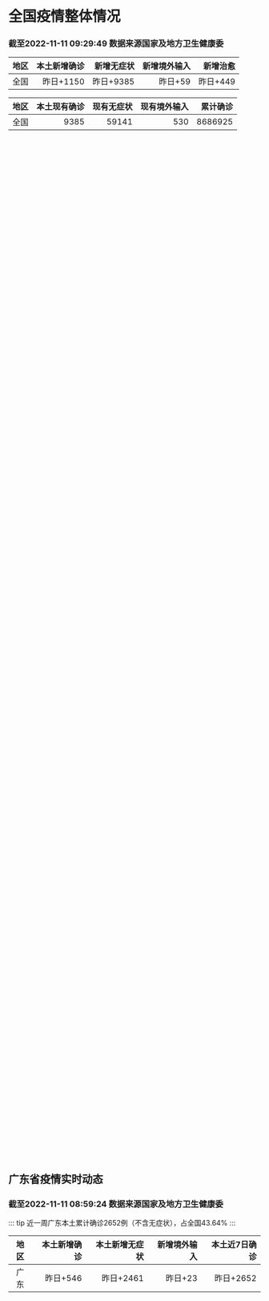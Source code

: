 
# 全国疫情整体情况
### 截至2022-11-11 09:29:49 数据来源国家及地方卫生健康委

|地区|本土新增确诊|新增无症状|新增境外输入|新增治愈|
|:--:|---:|---:|---:|---:|
|全国|昨日+1150|昨日+9385|昨日+59|昨日+449|

|地区|本土现有确诊|现有无症状|现有境外输入|累计确诊|
|:--:|---:|---:|---:|---:|
|全国|9385|59141|530|8686925|

<ChinaMap :dataList="dataList" :title="title"/>

<div id="chinaDayModify" style="width:100%;height:500px;margin-bottom:10px;"></div>
<div id="chinaAddHistoryData" style="width:100%;height:500px;margin-bottom:10px;"></div>
<div id="chinaNowHistoryData" style="width:100%;height:500px;margin-bottom:10px;"></div>
<div id="chinaTotalHistoryData" style="width:100%;height:500px;margin-bottom:10px;"></div>


## 广东省疫情实时动态
### 截至2022-11-11 08:59:24 数据来源国家及地方卫生健康委

::: tip 近一周广东本土累计确诊2652例（不含无症状），占全国43.64%
:::

|地区|本土新增确诊|本土新增无症状|新增境外输入|本土近7日确诊|
|:--:|---:|---:|---:|---:|
|广东|昨日+546|昨日+2461|昨日+23|昨日+2652|

<div id="guangdongModify" style="width:100%;height:500px;margin-bottom:10px;"></div>
<div id="guangdongTotalHistory" style="width:100%;height:500px;margin-bottom:10px;"></div>
<div id="guangzhouModifyHistory" style="width:100%;height:500px;margin-bottom:10px;"></div>


<script>
import * as echarts from 'echarts'
export default {
  data(){
    return {
      title: '新增本土确诊',
      dataList: [{name: '台湾', value: 0, addList: []},{name: '香港', value: 0, addList: []},{name: '湖北', value: 1, addList: [{name: '武汉', num: 1},
]},{name: '上海', value: 0, addList: []},{name: '吉林', value: 0, addList: []},{name: '广东', value: 546, addList: [{name: '广州', num: 466},
{name: '茂名', num: 26},
{name: '汕头', num: 24},
{name: '清远', num: 18},
{name: '深圳', num: 3},
]},{name: '海南', value: 0, addList: []},{name: '四川', value: 41, addList: [{name: '成都', num: 23},
{name: '外省返川人员', num: 14},
{name: '巴中', num: 3},
{name: '乐山', num: 1},
]},{name: '内蒙古', value: 98, addList: [{name: '呼和浩特', num: 91},
{name: '赤峰', num: 3},
{name: '鄂尔多斯', num: 2},
{name: '锡林郭勒', num: 1},
{name: '通辽', num: 1},
]},{name: '福建', value: 0, addList: []},{name: '北京', value: 64, addList: [{name: '朝阳', num: 38},
{name: '昌平', num: 7},
{name: '东城', num: 5},
{name: '未公布来源', num: 4},
{name: '通州', num: 4},
]},{name: '陕西', value: 5, addList: [{name: '安康', num: 4},
{name: '西安', num: 1},
]},{name: '浙江', value: 1, addList: [{name: '湖州', num: 1},
]},{name: '黑龙江', value: 9, addList: [{name: '哈尔滨', num: 8},
{name: '绥化', num: 1},
]},{name: '山东', value: 5, addList: [{name: '青岛', num: 3},
{name: '枣庄', num: 1},
{name: '泰安', num: 1},
]},{name: '云南', value: 14, addList: [{name: '昭通市', num: 7},
{name: '德宏州', num: 4},
{name: '昆明', num: 2},
{name: '红河', num: 1},
]},{name: '江苏', value: 2, addList: [{name: '南京', num: 1},
{name: '镇江', num: 1},
]},{name: '天津', value: 2, addList: [{name: '未公布来源', num: 2},
]},{name: '广西', value: 0, addList: []},{name: '新疆', value: 30, addList: [{name: '乌鲁木齐', num: 29},
{name: '伊犁哈萨克自治州', num: 1},
]},{name: '辽宁', value: 5, addList: [{name: '沈阳', num: 4},
{name: '盘锦', num: 1},
]},{name: '河北', value: 1, addList: [{name: '秦皇岛', num: 1},
]},{name: '重庆', value: 114, addList: [{name: '沙坪坝区', num: 29},
{name: '秀山县', num: 15},
{name: '北碚区', num: 12},
{name: '巴南区', num: 12},
{name: '渝北区', num: 7},
]},{name: '湖南', value: 8, addList: [{name: '株洲', num: 3},
{name: '邵阳', num: 2},
{name: '长沙', num: 1},
{name: '岳阳', num: 1},
{name: '郴州', num: 1},
]},{name: '山西', value: 53, addList: [{name: '大同', num: 46},
{name: '忻州', num: 3},
{name: '晋中', num: 1},
{name: '吕梁', num: 1},
{name: '太原', num: 1},
]},{name: '安徽', value: 1, addList: [{name: '合肥', num: 1},
]},{name: '江西', value: 1, addList: [{name: '萍乡', num: 1},
]},{name: '西藏', value: 0, addList: []},{name: '甘肃', value: 15, addList: [{name: '兰州', num: 13},
{name: '陇南', num: 2},
]},{name: '河南', value: 124, addList: [{name: '郑州', num: 124},
]},{name: '贵州', value: 2, addList: [{name: '贵阳', num: 1},
{name: '遵义', num: 1},
]},{name: '澳门', value: 0, addList: []},{name: '青海', value: 8, addList: [{name: '未公布来源', num: 8},
]},{name: '宁夏', value: 0, addList: []},{name: '南海诸岛', value: 0, addList: []}]
    }
  },
  mounted () {
    const themeObj = {"color":["#2ec7c9","#b6a2de","#5ab1ef","#ffb980","#d87a80","#8d98b3","#e5cf0d","#97b552","#95706d","#dc69aa","#07a2a4","#9a7fd1","#588dd5","#f5994e","#c05050","#59678c","#c9ab00","#7eb00a","#6f5553","#c14089"],"backgroundColor":"rgba(0,0,0,0)","textStyle":{},"title":{"textStyle":{"color":"#008acd"},"subtextStyle":{"color":"#aaaaaa"}},"line":{"itemStyle":{"borderWidth":1},"lineStyle":{"width":2},"symbolSize":3,"symbol":"emptyCircle","smooth":true},"radar":{"itemStyle":{"borderWidth":1},"lineStyle":{"width":2},"symbolSize":3,"symbol":"emptyCircle","smooth":true},"bar":{"itemStyle":{"barBorderWidth":0,"barBorderColor":"#ccc"}},"pie":{"itemStyle":{"borderWidth":0,"borderColor":"#ccc"}},"scatter":{"itemStyle":{"borderWidth":0,"borderColor":"#ccc"}},"boxplot":{"itemStyle":{"borderWidth":0,"borderColor":"#ccc"}},"parallel":{"itemStyle":{"borderWidth":0,"borderColor":"#ccc"}},"sankey":{"itemStyle":{"borderWidth":0,"borderColor":"#ccc"}},"funnel":{"itemStyle":{"borderWidth":0,"borderColor":"#ccc"}},"gauge":{"itemStyle":{"borderWidth":0,"borderColor":"#ccc"}},"candlestick":{"itemStyle":{"color":"#d87a80","color0":"#2ec7c9","borderColor":"#d87a80","borderColor0":"#2ec7c9","borderWidth":1}},"graph":{"itemStyle":{"borderWidth":0,"borderColor":"#ccc"},"lineStyle":{"width":1,"color":"#aaaaaa"},"symbolSize":3,"symbol":"emptyCircle","smooth":true,"color":["#2ec7c9","#b6a2de","#5ab1ef","#ffb980","#d87a80","#8d98b3","#e5cf0d","#97b552","#95706d","#dc69aa","#07a2a4","#9a7fd1","#588dd5","#f5994e","#c05050","#59678c","#c9ab00","#7eb00a","#6f5553","#c14089"],"label":{"color":"#eeeeee"}},"map":{"itemStyle":{"areaColor":"#dddddd","borderColor":"#eeeeee","borderWidth":0.5},"label":{"color":"#d87a80"},"emphasis":{"itemStyle":{"areaColor":"rgba(254,153,78,1)","borderColor":"#444","borderWidth":1},"label":{"color":"rgb(100,0,0)"}}},"geo":{"itemStyle":{"areaColor":"#dddddd","borderColor":"#eeeeee","borderWidth":0.5},"label":{"color":"#d87a80"},"emphasis":{"itemStyle":{"areaColor":"rgba(254,153,78,1)","borderColor":"#444","borderWidth":1},"label":{"color":"rgb(100,0,0)"}}},"categoryAxis":{"axisLine":{"show":true,"lineStyle":{"color":"#008acd"}},"axisTick":{"show":true,"lineStyle":{"color":"#333"}},"axisLabel":{"show":true,"color":"#333"},"splitLine":{"show":false,"lineStyle":{"color":["#eee"]}},"splitArea":{"show":false,"areaStyle":{"color":["rgba(250,250,250,0.3)","rgba(200,200,200,0.3)"]}}},"valueAxis":{"axisLine":{"show":true,"lineStyle":{"color":"#008acd"}},"axisTick":{"show":true,"lineStyle":{"color":"#333"}},"axisLabel":{"show":true,"color":"#333"},"splitLine":{"show":true,"lineStyle":{"color":["#eee"]}},"splitArea":{"show":true,"areaStyle":{"color":["rgba(250,250,250,0.3)","rgba(200,200,200,0.3)"]}}},"logAxis":{"axisLine":{"show":true,"lineStyle":{"color":"#008acd"}},"axisTick":{"show":true,"lineStyle":{"color":"#333"}},"axisLabel":{"show":true,"color":"#333"},"splitLine":{"show":true,"lineStyle":{"color":["#eee"]}},"splitArea":{"show":true,"areaStyle":{"color":["rgba(250,250,250,0.3)","rgba(200,200,200,0.3)"]}}},"timeAxis":{"axisLine":{"show":true,"lineStyle":{"color":"#008acd"}},"axisTick":{"show":true,"lineStyle":{"color":"#333"}},"axisLabel":{"show":true,"color":"#333"},"splitLine":{"show":true,"lineStyle":{"color":["#eee"]}},"splitArea":{"show":false,"areaStyle":{"color":["rgba(250,250,250,0.3)","rgba(200,200,200,0.3)"]}}},"toolbox":{"iconStyle":{"borderColor":"#2ec7c9"},"emphasis":{"iconStyle":{"borderColor":"#18a4a6"}}},"legend":{"textStyle":{"color":"#333333"}},"tooltip":{"axisPointer":{"lineStyle":{"color":"#008acd","width":"1"},"crossStyle":{"color":"#008acd","width":"1"}}},"timeline":{"lineStyle":{"color":"#008acd","width":1},"itemStyle":{"color":"#008acd","borderWidth":1},"controlStyle":{"color":"#008acd","borderColor":"#008acd","borderWidth":0.5},"checkpointStyle":{"color":"#2ec7c9","borderColor":"#2ec7c9"},"label":{"color":"#008acd"},"emphasis":{"itemStyle":{"color":"#a9334c"},"controlStyle":{"color":"#008acd","borderColor":"#008acd","borderWidth":0.5},"label":{"color":"#008acd"}}},"visualMap":{"color":["#5ab1ef","#e0ffff"]},"dataZoom":{"backgroundColor":"rgba(47,69,84,0)","dataBackgroundColor":"#efefff","fillerColor":"rgba(182,162,222,0.2)","handleColor":"#008acd","handleSize":"100%","textStyle":{"color":"#333333"}},"markPoint":{"label":{"color":"#eeeeee"},"emphasis":{"label":{"color":"#eeeeee"}}}}

    echarts.registerTheme('dark', (themeObj))

    this.chartChDay = echarts.init(document.getElementById("chinaDayModify"), "dark")
,this.chartChAdd = echarts.init(document.getElementById("chinaAddHistoryData"), "dark")
,this.chartChNow = echarts.init(document.getElementById("chinaNowHistoryData"), "dark")
,this.chartChTotal = echarts.init(document.getElementById("chinaTotalHistoryData"), "dark")
,this.chartGdMod = echarts.init(document.getElementById("guangdongModify"), "dark")
,this.chartGdTotal = echarts.init(document.getElementById("guangdongTotalHistory"), "dark")
,this.chartGzMod = echarts.init(document.getElementById("guangzhouModifyHistory"), "dark")


    const option_gd_mod = {
      title: {
        text: '广东疫情新增趋势（人）'
      },
      tooltip: {
        trigger: 'axis',
        axisPointer: {
          type: 'cross',
          label: {
            backgroundColor: '#6a7985'
          }
        }
      },
      legend: {
        top: 20,
        data: [{name: '本土新增确诊',icon: 'rect'}, {name: '本土新增无症状',icon: 'rect'},{name: '新增境外输入',icon: 'rect'}]
      },
      grid: {
        left: '3%',
        right: '4%',
        bottom: '3%',
        containLabel: true
      },
      toolbox: {
        feature: {
          saveAsImage: {}
        }
      },
      xAxis: {
        type: 'category',
        boundaryGap: false,
        data: ["09.13","09.14","09.15","09.16","09.17","09.18","09.19","09.20","09.21","09.22","09.23","09.24","09.25","09.26","09.27","09.28","09.29","09.30","10.01","10.02","10.03","10.04","10.05","10.06","10.07","10.08","10.09","10.10","10.11","10.12","10.13","10.14","10.15","10.16","10.17","10.18","10.19","10.20","10.21","10.22","10.23","10.24","10.25","10.26","10.27","10.28","10.29","10.30","10.31","11.01","11.02","11.03","11.04","11.05","11.06","11.07","11.08","11.09","11.10",]
      },
      yAxis: {
        type: 'value'
      },
      series: [
        {
          name: '本土新增确诊',
          type: 'line',
          areaStyle: {},
          emphasis: {
            focus: 'series'
          },
          data: [6,5,5,3,2,1,0,3,1,2,5,6,7,12,4,18,16,22,17,19,27,34,37,41,47,34,31,38,43,36,53,60,35,23,36,50,26,27,19,32,23,33,45,15,27,63,83,291,242,125,103,195,219,252,224,319,592,500,546,]
        },
        {
          name: '本土新增无症状',
          type: 'line',
          areaStyle: {},
          emphasis: {
            focus: 'series'
          },
          data: [3,4,1,1,1,2,1,2,2,4,0,0,5,5,2,5,15,21,10,24,16,24,27,34,27,21,24,25,11,17,21,29,29,38,61,48,58,62,74,59,70,62,67,84,88,136,195,468,458,298,356,470,669,1330,1882,2330,2611,2507,2461,]
        },
        {
          name: '新增境外输入',
          type: 'line',
          areaStyle: {},
          emphasis: {
            focus: 'series'
          },
          data: [11,8,10,15,7,11,15,12,13,14,15,12,19,14,15,21,15,11,29,11,19,18,19,27,10,14,27,27,14,17,15,24,18,18,11,12,14,25,17,9,19,12,6,5,11,14,14,8,7,10,12,13,9,21,10,12,16,14,23,]
        }
      ]
    };

    const option_gd_total = {
      title: {
        text: '广东疫情概览（人）'
      },
      tooltip: {
        trigger: 'axis',
        axisPointer: {
          type: 'cross',
          label: {
            backgroundColor: '#6a7985'
          }
        }
      },
      legend: {
        top: 20,
        data: [{name: '累计确诊',icon: 'rect'},{name: '累计治愈',icon: 'rect'}]
      },
      grid: {
        left: '3%',
        right: '4%',
        bottom: '3%',
        containLabel: true
      },
      toolbox: {
        feature: {
          saveAsImage: {}
        }
      },
      xAxis: {
        type: 'category',
        boundaryGap: false,
        data: ["09.13","09.14","09.15","09.16","09.17","09.18","09.19","09.20","09.21","09.22","09.23","09.24","09.25","09.26","09.27","09.28","09.29","09.30","10.01","10.02","10.03","10.04","10.05","10.06","10.07","10.08","10.09","10.10","10.11","10.12","10.13","10.14","10.15","10.16","10.17","10.18","10.19","10.20","10.21","10.22","10.23","10.24","10.25","10.26","10.27","10.28","10.29","10.30","10.31","11.01","11.02","11.03","11.04","11.05","11.06","11.07","11.08","11.09","11.10",]
      },
      yAxis: {
        type: 'value'
      },
      series: [
        {
          name: '累计确诊',
          type: 'line',
          areaStyle: {},
          emphasis: {
            focus: 'series'
          },
          data: [9716,9729,9744,9762,9771,9783,9798,9813,9827,9843,9863,9881,9905,9931,9950,9991,10022,10055,10101,10131,10177,10229,10285,10353,10410,10458,10516,10581,10638,10691,10759,10843,10896,10947,10994,11056,11106,11138,11174,11215,11257,11302,11353,11373,11411,11488,11585,11884,12133,12268,12383,12591,12819,13092,13336,13657,14264,14779,15348,]
        },
        {
          name: '累计治愈',
          type: 'line',
          areaStyle: {},
          emphasis: {
            focus: 'series'
          },
          data: [9011,9075,9140,9140,9140,9140,9140,9140,9140,9529,9529,9529,9529,9529,9529,9529,9529,9529,9529,9529,9529,9529,9529,9877,9877,9877,9972,10007,10048,10091,10127,10127,10127,10178,10239,10298,10298,10298,10298,10298,10298,10298,10298,10298,10298,10298,10298,10298,10298,10298,10298,10298,10298,10298,10298,10298,11470,11470,11470,]
        }
      ]
    };

    const option_gz_mod = {
      title: {
        text: '广州疫情新增趋势（人）'
      },
      tooltip: {
        trigger: 'axis',
        axisPointer: {
          type: 'cross',
          label: {
            backgroundColor: '#6a7985'
          }
        }
      },
      legend: {
        top: 20,
        data: [{name: '本土新增确诊',icon: 'rect'},{name: '本土新增无症状',icon: 'rect'}]
      },
      grid: {
        left: '3%',
        right: '4%',
        bottom: '3%',
        containLabel: true
      },
      toolbox: {
        feature: {
          saveAsImage: {}
        }
      },
      xAxis: {
        type: 'category',
        boundaryGap: false,
        data: ["0913","0914","0915","0916","0917","0918","0919","0920","0921","0922","0923","0924","0925","0926","0927","0928","0929","0930","1001","1002","1003","1004","1005","1006","1007","1008","1009","1010","1011","1012","1013","1014","1015","1016","1017","1018","1019","1020","1021","1022","1023","1024","1025","1026","1027","1028","1029","1030","1031","1101","1102","1103","1104","1105","1106","1107","1108","1109","1110",]
      },
      yAxis: {
        type: 'value'
      },
      series: [
        {
          name: '本土新增确诊',
          type: 'line',
          areaStyle: {},
          emphasis: {
            focus: 'series'
          },
          data: [0,0,0,0,1,0,0,0,0,1,4,5,2,2,0,1,1,2,0,5,10,12,14,21,17,18,5,13,6,10,25,23,20,3,16,22,6,10,12,18,16,22,27,11,19,54,66,232,190,85,83,149,168,183,158,232,478,423,466,]
        },
        {
          name: '本土新增无症状',
          type: 'line',
          areaStyle: {},
          emphasis: {
            focus: 'series'
          },
          data: [0,0,0,1,0,1,0,1,2,4,0,0,0,1,1,0,2,0,0,3,7,5,13,8,12,9,15,1,2,7,3,8,16,27,43,31,44,46,46,39,53,43,46,39,46,85,125,295,289,253,323,430,635,1259,1813,2263,2546,2430,2358,]
        }
      ]
    };

    const option_ch_day  = {
      series: [
        {
          type: 'treemap',
          data: [
            {
              name: '本土新增确诊昨日+1150',
              value: 1150,
            },
            {
              name: '新增无症状昨日+9385',
              value: 9385,
            },
            {
              name: '新增境外输入昨日+59',
              value: 59,
            },
            {
              name: '新增治愈昨日+449',
              value: 449,
            },
          ]
        }
      ]
    };

    const option_ch_add = {
      title: {
        text: '新增疫情整体走势'
      },
      tooltip: {
        trigger: 'axis',
        axisPointer: {
          type: 'cross',
          label: {
            backgroundColor: '#6a7985'
          }
        }
      },
      legend: {
        top: 20,
        data: [{name: '本土确诊',icon: 'rect'}, {name: '无症状感染',icon: 'rect'},{name: '新增境外输入',icon: 'rect'}]
      },
      grid: {
        left: '3%',
        right: '4%',
        bottom: '3%',
        containLabel: true
      },
      toolbox: {
        feature: {
          saveAsImage: {}
        }
      },
      xAxis: {
        type: 'category',
        boundaryGap: false,
        data: ["09.11","09.12","09.13","09.14","09.15","09.16","09.17","09.18","09.19","09.20","09.21","09.22","09.23","09.24","09.25","09.26","09.27","09.28","09.29","09.30","10.01","10.02","10.03","10.04","10.05","10.06","10.07","10.08","10.09","10.10","10.11","10.12","10.13","10.14","10.15","10.16","10.17","10.18","10.19","10.20","10.21","10.22","10.23","10.24","10.25","10.26","10.27","10.28","10.29","10.30","10.31","11.01","11.02","11.03","11.04","11.05","11.06","11.07","11.08","11.09","11.10",]
      },
      yAxis: {
        type: 'value'
      },
      series: [
        {
          name: '本土确诊',
          type: 'line',
          areaStyle: {},
          emphasis: {
            focus: 'series'
          },
          data: [164,188,196,126,102,76,106,92,104,123,114,121,129,159,235,173,119,106,97,106,116,189,250,223,183,216,447,441,373,427,374,322,249,291,174,182,208,204,164,158,159,155,173,205,297,193,214,324,353,479,498,409,531,704,596,526,535,843,1294,1133,1150,]
        },
        {
          name: '无症状感染',
          type: 'line',
          areaStyle: {},
          emphasis: {
            focus: 'series'
          },
          data: [785,727,762,823,746,505,930,715,525,485,512,627,624,601,597,636,625,526,625,549,432,466,626,747,1005,1267,1301,1307,1566,1662,1386,1154,1010,900,668,534,587,630,643,638,658,683,751,875,944,924,1123,1153,1566,2220,2221,2346,2669,3167,3063,3894,4961,6632,6882,7691,9385,]
        },
        {
          name: '新增境外输入',
          type: 'line',
          areaStyle: {},
          emphasis: {
            focus: 'series'
          },
          data: [62,54,41,41,59,64,48,55,48,43,51,54,59,58,60,72,75,64,59,66,63,51,57,50,46,72,54,62,61,64,43,50,64,70,70,63,42,43,47,56,56,52,48,41,41,38,48,53,48,42,49,56,50,53,61,62,34,47,52,52,59,]
        }
      ]
    };

    const option_ch_now = {
      title: {
        text: '现有疫情整体走势'
      },
      tooltip: {
        trigger: 'axis',
        axisPointer: {
          type: 'cross',
          label: {
            backgroundColor: '#6a7985'
          }
        }
      },
      legend: {
        top: 20,
        data: [{name: '本土确诊',icon: 'rect'}, {name: '无症状感染',icon: 'rect'},{name: '新增境外输入',icon: 'rect'}]
      },
      grid: {
        left: '3%',
        right: '4%',
        bottom: '3%',
        containLabel: true
      },
      toolbox: {
        feature: {
          saveAsImage: {}
        }
      },
      xAxis: {
        type: 'category',
        boundaryGap: false,
        data: ["09.11","09.12","09.13","09.14","09.15","09.16","09.17","09.18","09.19","09.20","09.21","09.22","09.23","09.24","09.25","09.26","09.27","09.28","09.29","09.30","10.01","10.02","10.03","10.04","10.05","10.06","10.07","10.08","10.09","10.10","10.11","10.12","10.13","10.14","10.15","10.16","10.17","10.18","10.19","10.20","10.21","10.22","10.23","10.24","10.25","10.26","10.27","10.28","10.29","10.30","10.31","11.01","11.02","11.03","11.04","11.05","11.06","11.07","11.08","11.09","11.10",]
      },
      yAxis: {
        type: 'value'
      },
      series: [
        {
          name: '本土确诊',
          type: 'line',
          areaStyle: {},
          emphasis: {
            focus: 'series'
          },
          data: [5083,4851,4714,4334,3681,3502,3293,3070,2881,2726,2606,2494,2477,2395,2404,2381,2378,2365,2359,2301,2314,2306,2341,2261,2263,2329,2666,2977,3240,3460,3637,3779,3824,3906,3854,3808,3777,3677,3595,3529,3362,3245,3179,3062,3127,3104,3107,3252,3440,3751,4101,4324,4641,5070,5473,5792,6113,6742,7801,8635,9385,]
        },
        {
          name: '无症状感染',
          type: 'line',
          areaStyle: {},
          emphasis: {
            focus: 'series'
          },
          data: [568,566,563,550,565,586,572,576,577,571,577,564,563,552,558,585,613,632,610,608,631,623,629,615,620,628,633,641,646,644,623,618,632,657,650,655,636,635,623,624,624,629,605,592,578,562,551,549,547,527,537,530,523,527,530,532,504,502,512,520,530,]
        },
        {
          name: '新增境外输入',
          type: 'line',
          areaStyle: {},
          emphasis: {
            focus: 'series'
          },
          data: [21919,21298,20832,20206,18729,18148,17756,17213,16241,14762,14010,13518,11627,11277,10573,10414,10373,10105,9829,9770,9618,8814,8449,8109,8069,8744,9419,10193,11206,11944,12805,13455,13998,14442,14606,14679,14750,14715,14774,14658,14360,14193,14094,14026,14399,14475,14817,15140,15931,17538,19036,20631,22423,24734,26924,30018,34158,39861,45493,51292,59141,]
        }
      ]
    };

    const option_ch_total = {
      title: {
        text: '累计疫情整体走势'
      },
      tooltip: {
        trigger: 'axis',
        axisPointer: {
          type: 'cross',
          label: {
            backgroundColor: '#6a7985'
          }
        }
      },
      legend: {
        top: 20,
        data: [{name: '确诊(含港澳台)', con: 'rect'}, {name: '死亡(含港澳台)',icon: 'rect'}]
      },
      grid: {
        left: '3%',
        right: '4%',
        bottom: '3%',
        containLabel: true
      },
      toolbox: {
        feature: {
          saveAsImage: {}
        }
      },
      xAxis: {
        type: 'category',
        boundaryGap: false,
        data: ["09.11","09.12","09.13","09.14","09.15","09.16","09.17","09.18","09.19","09.20","09.21","09.22","09.23","09.24","09.25","09.26","09.27","09.28","09.29","09.30","10.01","10.02","10.03","10.04","10.05","10.06","10.07","10.08","10.09","10.10","10.11","10.12","10.13","10.14","10.15","10.16","10.17","10.18","10.19","10.20","10.21","10.22","10.23","10.24","10.25","10.26","10.27","10.28","10.29","10.30","10.31","11.01","11.02","11.03","11.04","11.05","11.06","11.07","11.08","11.09","11.10",]
      },
      yAxis: {
        type: 'value'
      },
      series: [
        {
          name: '确诊(含港澳台)',
          type: 'line',
          areaStyle: {},
          emphasis: {
            focus: 'series'
          },
          data: [6330038,6356783,6404975,6455788,6502479,6545234,6585920,6626392,6655661,6701113,6748819,6792066,6833790,6872895,6912675,6942179,6988610,7037863,7083359,7127469,7171159,7215114,7249310,7299603,7355347,7402656,7454504,7499946,7499946,7578751,7621171,7621171,7621171,7778306,7822739,7865269,7895059,7895059,7895059,8026778,8064765,8101522,8137786,8137786,8137786,8246496,8283181,8318921,8352484,8385213,8409023,8444367,8478830,8510115,8538758,8565587,8591083,8609153,8635852,8662662,8686925,]
        },
        {
          name: '死亡(含港澳台)',
          type: 'line',
          areaStyle: {},
          emphasis: {
            focus: 'series'
          },
          data: [25315,25354,25381,25428,25491,25553,25603,25671,25712,25744,25792,25868,26074,26132,26176,26244,26278,26330,26388,26446,26500,26568,26609,21422,26706,26769,26823,26823,26823,26823,26823,26823,26823,26823,26823,26823,26823,26823,26823,26823,26823,26823,26823,26823,26823,26823,26823,26823,26823,26823,26823,26823,26823,26823,26823,26823,26823,28900,28939,28939,28939,]
        }
      ]
    };

    this.chartGdMod.setOption(option_gd_mod);
    this.chartGdTotal.setOption(option_gd_total);
    this.chartGzMod.setOption(option_gz_mod);
    this.chartChDay.setOption(option_ch_day);
    this.chartChAdd.setOption(option_ch_add);
    this.chartChNow.setOption(option_ch_now);
    this.chartChTotal.setOption(option_ch_total);

    window.onresize = () => {
      this.chartGdMod.resize()
      this.chartGdTotal.resize()
      this.chartGzMod.resize()
      this.chartChDay.resize()
      this.chartChAdd.resize()
      this.chartChNow.resize()
      this.chartChTotal.resize()
    }
  }
}
</script>

## 广东省各地区疫情情况

::: danger 351个中高风险地区
:::

|地区|本土新增确诊|本土新增无症状|本土近7日确诊|中高风险地区|
|:--:|---:|---:|---:|---:|
|汕尾|0|+2|0|0|
|广州|+466|+2358|+2108|+131|
|茂名|+26|+21|+216|+109|
|汕头|+24|+5|+207|+28|
|清远|+18|+4|+69|+7|
|深圳|+3|+1|+13|+7|
|东莞|+2|+29|+7|+24|
|惠州|+2|+2|+2|+3|
|中山|+2|0|+2|+4|
|潮州|+1|0|+5|+2|
|阳江|+1|0|+2|+3|
|韶关|+1|0|+1|0|
|梅州|0|+23|0|+9|
|佛山|0|+11|+9|0|
|揭阳|0|+5|0|+5|
|湛江|0|0|+7|+14|
|肇庆|0|0|+2|0|
|珠海|0|0|+1|0|
|江门|0|0|+1|+5|
|河源|0|0|0|0|
|云浮|0|0|0|0|


## 广东疫情热点动态

  
### 11-11 10:07
::: tip 广东梅州市新增感染者23例 梅县划定高风险区
​11月11日，广东梅州市新冠肺炎疫情防控指挥部办公室通报，11月10日，梅州市新增23例阳性病例（均为无症状感染者），其中丰顺县“10·23”疫情新增2例（均为集中隔离发现），梅县区“11·08”疫...

信息来源：北京日报客户端

[阅读全文](https://h5.baike.qq.com/mobile/landing.html?docid=20221111A020OQ00&isNews=1&adtag=wxjk.yqssc.yqdt)
:::

### 11-11 09:48
::: tip 广东佛山新增本土无症状感染者11例，涉疫重点场所公布
“健康佛山”微信公众号消息，11月10日0—24时，全市新增本土无症状感染者11例；其中9例在隔离管控人员中发现，2例在主动检测人员中发现。11月10日0—24时，新增境外输入无症状感染1例，入境后即...

信息来源：界面新闻

[阅读全文](https://h5.baike.qq.com/mobile/landing.html?docid=20221111A01SOH00&isNews=1&adtag=wxjk.yqssc.yqdt)
:::

### 11-11 09:20
::: tip 关注｜广州疾控：此次疫情病毒从感染到传播只需1天
11月10日，广州市新闻办举行疫情防控新闻发布会。广州市卫生健康委、荔湾区、番禺区、广州市疾控中心的相关负责同志通报了广州市新冠肺炎疫情防控相关情况。//广州新冠肺炎疫情最新情况//广州市卫生健康委副...

信息来源：工人日报

[阅读全文](https://h5.baike.qq.com/mobile/landing.html?docid=20221111A01KAE00&isNews=1&adtag=wxjk.yqssc.yqdt)
:::

### 11-11 08:58
::: tip 5天新增超万例！这地疫情中心地铁公交停运、市民原则居家
广东省卫健委10日通报，9日该省新增本土确诊200例(另有300例无症状者转确诊病例)、无症状感染者2507例。其中广州市确诊125例（另有298例无症状者转确诊病例）、无症状者2430例，日增本土感...

信息来源：就成都

[阅读全文](https://h5.baike.qq.com/mobile/landing.html?docid=20221111A01CLN00&isNews=1&adtag=wxjk.yqssc.yqdt)
:::

### 11-11 08:58
::: tip 11月10日20-23时，博罗新增1例新冠肺炎确诊病例
据健康惠州，11月10日20-23时，惠州市博罗县新增1例新冠肺炎确诊病例（轻型），为外省来（返）惠人员跨区域协查发现。新增病例情况：男，29岁，自由职业，住博罗县石湾镇科技园富璟公寓。11月10日核...

信息来源：南方都市报

[阅读全文](https://h5.baike.qq.com/mobile/landing.html?docid=20221111A01BJR00&isNews=1&adtag=wxjk.yqssc.yqdt)
:::

### 11-11 08:57
::: tip 到过这些地方速报备！深圳4区发布提醒
昨天（10日）深夜至今天（11日）罗湖、龙华、光明、龙岗分别发布最新提醒，在相关时间到过以下场所速报备...

深圳大件事

[阅读全文](https://mp.weixin.qq.com/s?__biz=MzA4NTczOTMzMQ==&mid=2651396642&idx=2&sn=7ba8bd71eca3fa43b6d1df5c8790bce1&chksm=842ee80eb35961186a87e5a6bed35d814947ca2b23e84597388d2d0877d0814f9efc8e26a26d&mpshare=1&scene=1&srcid=1111S4kdDst3Lyvf3zjdGTBC&sharer_sharetime=1668132497949&sharer_shareid=20e33aa564e857bfdc5733034f4f2915&version=4.0.19.6020&platform=win#rd)
:::

### 11-11 08:57
::: tip 深圳11月10日新增本土“3＋1”，详情公布
深圳卫健委通报，11月10日0-24时，深圳新增3例新冠肺炎确诊病例和1例新冠病毒无症状感染者。其中，在集中隔离观察人员中发现2例，在居家隔离医学观察人员中发现1例，在非闭环管理的重点人员筛查中发现1...

信息来源：界面新闻

[阅读全文](https://h5.baike.qq.com/mobile/landing.html?docid=20221111A01BMA00&isNews=1&adtag=wxjk.yqssc.yqdt)
:::

### 11-11 08:56
::: tip 广东省卫健委：昨日新增本土确诊病例289例和本土无症状感染者2461例
证券时报e公司讯，广东省卫健委通报，11月10日0-24时，全省新增本土确诊病例289例（广州225例，深圳3例，汕头13例，惠州2例，东莞2例，中山2例，阳江1例，茂名23例，清远18例）；新增本土...

信息来源：证券时报

[阅读全文](https://h5.baike.qq.com/mobile/landing.html?docid=20221111A01B4F00&isNews=1&adtag=wxjk.yqssc.yqdt)
:::

### 11-11 08:52
::: tip 广东茂名茂南区新增确诊病例17例、无症状感染者8例
“茂名发布”微信公众号消息，茂名市茂南区新型冠状病毒肺炎疫情防控指挥部通报，11月10日0-24时，茂南区新增确诊病例17例、无症状感染者8例，具体如下。新增17例确诊病例情况：确诊病例1-13，在集...

信息来源：界面新闻

[阅读全文](https://h5.baike.qq.com/mobile/landing.html?docid=20221111A019Z900&isNews=1&adtag=wxjk.yqssc.yqdt)
:::

### 11-11 08:44
::: tip 广东新增本土确诊病例546例，新增本土无症状感染者2461例
来源：广东卫健委11月10日0-24时，全省新增本土确诊病例289例（广州225例，深圳3例，汕头13例，惠州2例，东莞2例，中山2例，阳江1例，茂名23例，清远18例）；新增本土无症状感染者2461...

信息来源：环球网

[阅读全文](https://h5.baike.qq.com/mobile/landing.html?docid=20221111A0181J00&isNews=1&adtag=wxjk.yqssc.yqdt)
:::


## 广州疫情热点动态

  
### 11-11 09:20
::: tip 关注｜广州疾控：此次疫情病毒从感染到传播只需1天
11月10日，广州市新闻办举行疫情防控新闻发布会。广州市卫生健康委、荔湾区、番禺区、广州市疾控中心的相关负责同志通报了广州市新冠肺炎疫情防控相关情况。//广州新冠肺炎疫情最新情况//广州市卫生健康委副...

信息来源：工人日报

[阅读全文](https://h5.baike.qq.com/mobile/landing.html?docid=20221111A01KAE00&isNews=1&adtag=wxjk.yqssc.yqdt)
:::

### 11-11 08:58
::: tip 5天新增超万例！这地疫情中心地铁公交停运、市民原则居家
广东省卫健委10日通报，9日该省新增本土确诊200例(另有300例无症状者转确诊病例)、无症状感染者2507例。其中广州市确诊125例（另有298例无症状者转确诊病例）、无症状者2430例，日增本土感...

信息来源：就成都

[阅读全文](https://h5.baike.qq.com/mobile/landing.html?docid=20221111A01CLN00&isNews=1&adtag=wxjk.yqssc.yqdt)
:::

### 11-11 07:24
::: tip 广州海珠区强化全域疫情防控措施，地铁、公交等暂停服务
11月10日，据广州市海珠区新型冠状病毒肺炎疫情防控指挥部办公室通告，当前疫情防控形势依然严峻复杂，为快速有效阻断疫情传播，实现科学精准防控，切实保障辖区内群众生命安全和身体健康，经专家研判，决定11...

信息来源：北京青年报官网

[阅读全文](https://h5.baike.qq.com/mobile/landing.html?docid=20221111A00SN800&isNews=1&adtag=wxjk.yqssc.yqdt)
:::

### 11-11 10:07
::: tip 广东梅州市新增感染者23例 梅县划定高风险区
​11月11日，广东梅州市新冠肺炎疫情防控指挥部办公室通报，11月10日，梅州市新增23例阳性病例（均为无症状感染者），其中丰顺县“10·23”疫情新增2例（均为集中隔离发现），梅县区“11·08”疫...

信息来源：北京日报客户端

[阅读全文](https://h5.baike.qq.com/mobile/landing.html?docid=20221111A020OQ00&isNews=1&adtag=wxjk.yqssc.yqdt)
:::

### 11-11 09:48
::: tip 广东佛山新增本土无症状感染者11例，涉疫重点场所公布
“健康佛山”微信公众号消息，11月10日0—24时，全市新增本土无症状感染者11例；其中9例在隔离管控人员中发现，2例在主动检测人员中发现。11月10日0—24时，新增境外输入无症状感染1例，入境后即...

信息来源：界面新闻

[阅读全文](https://h5.baike.qq.com/mobile/landing.html?docid=20221111A01SOH00&isNews=1&adtag=wxjk.yqssc.yqdt)
:::

### 11-11 08:58
::: tip 11月10日20-23时，博罗新增1例新冠肺炎确诊病例
据健康惠州，11月10日20-23时，惠州市博罗县新增1例新冠肺炎确诊病例（轻型），为外省来（返）惠人员跨区域协查发现。新增病例情况：男，29岁，自由职业，住博罗县石湾镇科技园富璟公寓。11月10日核...

信息来源：南方都市报

[阅读全文](https://h5.baike.qq.com/mobile/landing.html?docid=20221111A01BJR00&isNews=1&adtag=wxjk.yqssc.yqdt)
:::

### 11-11 08:57
::: tip 到过这些地方速报备！深圳4区发布提醒
昨天（10日）深夜至今天（11日）罗湖、龙华、光明、龙岗分别发布最新提醒，在相关时间到过以下场所速报备...

深圳大件事

[阅读全文](https://mp.weixin.qq.com/s?__biz=MzA4NTczOTMzMQ==&mid=2651396642&idx=2&sn=7ba8bd71eca3fa43b6d1df5c8790bce1&chksm=842ee80eb35961186a87e5a6bed35d814947ca2b23e84597388d2d0877d0814f9efc8e26a26d&mpshare=1&scene=1&srcid=1111S4kdDst3Lyvf3zjdGTBC&sharer_sharetime=1668132497949&sharer_shareid=20e33aa564e857bfdc5733034f4f2915&version=4.0.19.6020&platform=win#rd)
:::

### 11-11 08:57
::: tip 深圳11月10日新增本土“3＋1”，详情公布
深圳卫健委通报，11月10日0-24时，深圳新增3例新冠肺炎确诊病例和1例新冠病毒无症状感染者。其中，在集中隔离观察人员中发现2例，在居家隔离医学观察人员中发现1例，在非闭环管理的重点人员筛查中发现1...

信息来源：界面新闻

[阅读全文](https://h5.baike.qq.com/mobile/landing.html?docid=20221111A01BMA00&isNews=1&adtag=wxjk.yqssc.yqdt)
:::

### 11-11 08:56
::: tip 广东省卫健委：昨日新增本土确诊病例289例和本土无症状感染者2461例
证券时报e公司讯，广东省卫健委通报，11月10日0-24时，全省新增本土确诊病例289例（广州225例，深圳3例，汕头13例，惠州2例，东莞2例，中山2例，阳江1例，茂名23例，清远18例）；新增本土...

信息来源：证券时报

[阅读全文](https://h5.baike.qq.com/mobile/landing.html?docid=20221111A01B4F00&isNews=1&adtag=wxjk.yqssc.yqdt)
:::

### 11-11 08:52
::: tip 广东茂名茂南区新增确诊病例17例、无症状感染者8例
“茂名发布”微信公众号消息，茂名市茂南区新型冠状病毒肺炎疫情防控指挥部通报，11月10日0-24时，茂南区新增确诊病例17例、无症状感染者8例，具体如下。新增17例确诊病例情况：确诊病例1-13，在集...

信息来源：界面新闻

[阅读全文](https://h5.baike.qq.com/mobile/landing.html?docid=20221111A019Z900&isNews=1&adtag=wxjk.yqssc.yqdt)
:::


